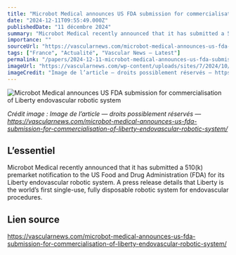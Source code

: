 ```yaml
---
title: "Microbot Medical announces US FDA submission for commercialisation of Liberty endovascular robotic system"
date: "2024-12-11T09:55:49.000Z"
publishedDate: "11 décembre 2024"
summary: "Microbot Medical recently announced that it has submitted a 510(k) premarket notification to the US Food and Drug Administration (FDA) for its Liberty endovascular robotic system. A press release details that Liberty is the world’s first single-use, fully disposable robotic system for endovascular procedures."
importance: ""
sourceUrl: "https://vascularnews.com/microbot-medical-announces-us-fda-submission-for-commercialisation-of-liberty-endovascular-robotic-system/"
tags: ["France", "Actualité", "Vascular News — Latest"]
permalink: "/papers/2024-12-11-microbot-medical-announces-us-fda-submission-for-commercialisation-of-liberty-endovascular-robotic-system"
imageUrl: "https://vascularnews.com/wp-content/uploads/sites/7/2024/10/microbot-logo.jpeg"
imageCredit: "Image de l’article — droits possiblement réservés — https://vascularnews.com/microbot-medical-announces-us-fda-submission-for-commercialisation-of-liberty-endovascular-robotic-system/"
---
```


![Microbot Medical announces US FDA submission for commercialisation of Liberty endovascular robotic system](https://vascularnews.com/wp-content/uploads/sites/7/2024/10/microbot-logo.jpeg)

*Crédit image : Image de l’article — droits possiblement réservés — https://vascularnews.com/microbot-medical-announces-us-fda-submission-for-commercialisation-of-liberty-endovascular-robotic-system/*

## L’essentiel

Microbot Medical recently announced that it has submitted a 510(k) premarket notification to the US Food and Drug Administration (FDA) for its Liberty endovascular robotic system. A press release details that Liberty is the world’s first single-use, fully disposable robotic system for endovascular procedures.

## Lien source

https://vascularnews.com/microbot-medical-announces-us-fda-submission-for-commercialisation-of-liberty-endovascular-robotic-system/
